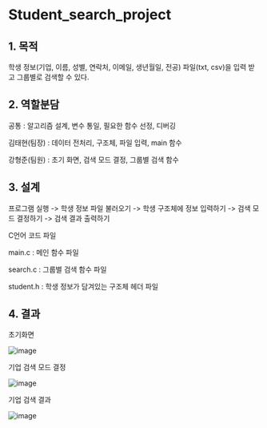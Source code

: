 # Student_search_project
## 1. 목적

   학생 정보(기업, 이름, 성별, 연락처, 이메일, 생년월일, 전공) 파일(txt, csv)을 입력 받고 그룹별로 검색할 수 있다.

## 2. 역할분담

   공통 : 알고리즘 설계, 변수 통일, 필요한 함수 선정, 디버깅

   김태현(팀장) : 데이터 전처리, 구조체, 파일 입력, main 함수

   강형준(팀원) : 초기 화면, 검색 모드 결정, 그룹별 검색 함수

## 3. 설계

   프로그램 실행 -> 학생 정보 파일 불러오기 -> 학생 구조체에 정보 입력하기 -> 검색 모드 결정하기 -> 검색 결과 출력하기
   
   C언어 코드 파일

   main.c : 메인 함수 파일

   search.c : 그룹별 검색 함수 파일

   student.h : 학생 정보가 담겨있는 구조체 헤더 파일

## 4. 결과

   초기화면
   
   ![image](https://user-images.githubusercontent.com/62055003/119252389-e98aec00-bbe6-11eb-9b3a-9f558434feef.png)
   
   기업 검색 모드 결정
   
   ![image](https://user-images.githubusercontent.com/62055003/119252439-3bcc0d00-bbe7-11eb-8863-4d9729380839.png)
   
   기업 검색 결과
   
   ![image](https://user-images.githubusercontent.com/62055003/119252456-4dadb000-bbe7-11eb-875d-04163325e353.png)

